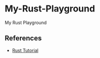 # My-Rust-Playground

My Rust Playground

## References

- [Rust Tutorial](https://www.rust-lang.org/learn)
